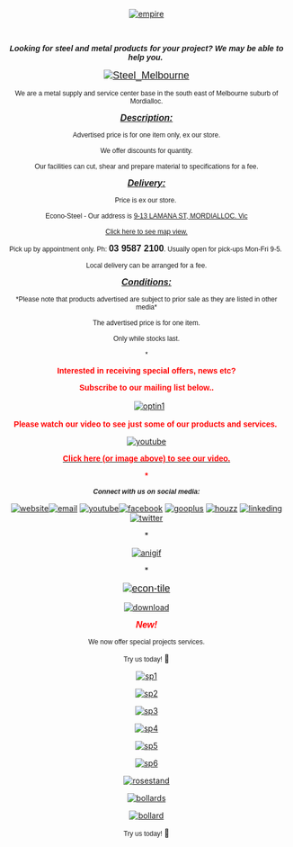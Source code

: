 <meta name="viewport" content="width=device-width, initial-scale=1.0"><p>
</p>
<p>
<title></title>
</p>
<p style="text-align: center;">
<a href="http://bit.ly/steelinfo" target="_blank"><img alt="empire" src="https://s19.postimg.org/65wc1bpoj/empire.jpg"></a></p>
<p>
&nbsp;</p>
<p style="text-align: center;">
<em style="font-size: 14px; font-family: Arial;"><strong><span style="font-family:verdana,geneva,sans-serif;">Looking for steel and metal products for your project? We may be able to help you.&nbsp;</span></strong></em></p>
<p style="text-align: center;">
<font rwr="1" size="4" style="font-family:Arial"><a href="http://bit.ly/steelinfo" target="_blank"><img alt="Steel_Melbourne" class="img-responsive center-block" src="https://s19.postimg.org/c8ze5gjer/Steel_Melbourne.jpg"></a></font></p>
<p style="text-align: center;">
<font rwr="1" size="4" style="font-family:Arial"><span style="font-family: verdana, geneva, sans-serif; font-size: 12px;">We are a metal supply and service center base in the south east of Melbourne suburb of Mordialloc.</span></font></p>
<p style="text-align: center;">
<font rwr="1" size="4" style="font-family:Arial"><u><em><strong><span style="font-size:16px;"><span style="font-family:verdana,geneva,sans-serif;">Description:</span></span></strong></em></u></font></p>
<p style="text-align: center;">
<font rwr="1" size="4" style="font-family:Arial"><span style="font-size:12px;"><span style="font-family:verdana,geneva,sans-serif;">Advertised price is for one item only, ex our store. </span></span></font></p>
<p style="text-align: center;">
<span style="font-family: verdana, geneva, sans-serif; font-size: 12px;">We offer discounts for quantity.</span></p>
<p style="text-align: center;">
<font rwr="1" size="4" style="font-family:Arial"><span style="font-size:12px;"><span style="font-family:verdana,geneva,sans-serif;"><span style="text-align: justify;">Our facilities can cut, shear and prepare material to specifications for a fee.</span></span></span></font></p>
<p style="text-align: center;">
<font rwr="1" size="4" style="font-family:Arial"><span style="font-size:12px;"><span style="font-family:verdana,geneva,sans-serif;"><u><em><strong><span style="font-size:16px;"><span style="text-align: justify;">Delivery:</span></span></strong></em></u></span></span></font></p>
<p style="text-align: center;">
<font rwr="1" size="4" style="font-family:Arial"><span style="font-size:12px;"><span style="font-family:verdana,geneva,sans-serif;"><span style="text-align: justify;">Price is ex our store.&nbsp;</span></span></span></font></p>
<p style="text-align: center;">
<font rwr="1" size="4" style="font-family:Arial"><span style="font-size:12px;"><span style="font-family:verdana,geneva,sans-serif;">Econo-Steel - Our address is <a href="https://goo.gl/maps/wK3GoGKfY4S2" target="_blank">9-13 LAMANA ST, MORDIALLOC. Vic</a></span></span></font></p>
<p style="text-align: center;">
<a href="https://goo.gl/maps/wK3GoGKfY4S2" target="_blank"><font rwr="1" size="4" style="font-family:Arial"><span style="font-size:12px;"><span style="font-family:verdana,geneva,sans-serif;">Click here to see map view.</span></span></font></a></p>
<p style="text-align: center;">
<font rwr="1" size="4" style="font-family:Arial"><span style="font-size:12px;"><span style="font-family:verdana,geneva,sans-serif;">Pick up by appointment only. Ph:&nbsp;<span style="font-size:16px;"><strong>03 9587 2100</strong></span>. Usually open for pick-ups Mon-Fri 9-5.&nbsp;</span></span></font></p>
<p style="text-align: center;">
<font rwr="1" size="4" style="font-family:Arial"><span style="font-family: verdana, geneva, sans-serif; font-size: 12px; text-align: justify;">Local delivery can be arranged for a fee.</span></font></p>
<p style="text-align: center;">
<font rwr="1" size="4" style="font-family:Arial"><u><em><strong><span style="font-size:16px;"><span style="font-family: verdana, geneva, sans-serif; text-align: justify;">Conditions:</span></span></strong></em></u></font></p>
<p style="text-align: center;">
<font rwr="1" size="4" style="font-family:Arial"><span style="font-size:12px;"><span style="font-family:verdana,geneva,sans-serif;">*Please note that products advertised are subject to prior sale as they are listed in other media*</span></span></font></p>
<p style="text-align: center;">
<font rwr="1" size="4" style="font-family:Arial"><span style="font-size:12px;"><span style="font-family:verdana,geneva,sans-serif;">The advertised price is for one item.</span></span></font></p>
<p style="text-align: center;">
<font rwr="1" size="4" style="font-family:Arial"><span style="font-size:12px;"><span style="font-family:verdana,geneva,sans-serif;">Only while stocks last.</span></span></font></p>
<p style="text-align: center;">
<font rwr="1" size="4" style="font-family:Arial"><span style="font-size:12px;"><span style="font-family:verdana,geneva,sans-serif;">*</span></span></font></p>
<p style="text-align: center;">
<strong><span style="font-family: verdana, geneva, sans-serif;"><span style="color: rgb(255, 0, 0);">Interested in receiving special offers, news etc?</span></span></strong></p>
<p style="text-align: center;">
<strong><span style="font-family: verdana, geneva, sans-serif;"><span style="color: rgb(255, 0, 0);">Subscribe to our mailing list below..</span></span></strong></p>
<p style="text-align: center;">
<font rwr="1" size="4" style="font-family:Arial">&nbsp;</font><span style="font-family: Arial; font-size: large;">&nbsp;</span><a href="http://eepurl.com/bh_RAH" target="_blank"><img alt="optin1" src="https://s19.postimg.org/cjglnh8vn/optin1.jpg"></a></p>
<p style="text-align: center;">
<strong><span style="font-family: verdana, geneva, sans-serif;"><span style="color: rgb(255, 0, 0);">Please watch our video to see just some of our products and services.&nbsp;</span></span></strong></p>
<p style="text-align: center;">
<a href="https://www.youtube.com/watch?v=ZG1e_2nKKDk&amp;list=PLZqY-g3WTZ4Z5WwatMNmIUgopjnXUQYDL" target="_blank"><img alt="youtube" src="https://s19.postimg.org/mgrmgjo77/youtube.jpg"></a></p>
<p style="text-align: center;">
<a href="https://www.youtube.com/watch?v=ZG1e_2nKKDk&amp;list=PLZqY-g3WTZ4Z5WwatMNmIUgopjnXUQYDL" target="_blank"><strong><span style="font-family: verdana, geneva, sans-serif;"><span style="color: rgb(255, 0, 0);">Click here (or image above) to see our video.</span></span></strong></a></p>
<p style="text-align: center;">
<strong><span style="font-family: verdana, geneva, sans-serif;"><span style="color: rgb(255, 0, 0);">*</span></span></strong></p>
<p style="text-align: center;">
<em><strong><span style="font-size:12px;"><span style="font-family:verdana,geneva,sans-serif;">Connect with us on social media:</span></span></strong></em></p>
<p style="text-align: center;">
<style type="text/css">
img{max-width:100%}	</style>
<a href="http://bit.ly/steelinfo" target="_blank"><img alt="website" src="https://s19.postimg.org/voa5yphvn/website.png"></a><a href="http://eepurl.com/bh_RAH" target="_blank"><img alt="email" src="https://s19.postimg.org/4douqsueb/email.png"></a>&nbsp;<a href="https://www.youtube.com/watch?v=ZG1e_2nKKDk&amp;list=PLZqY-g3WTZ4Z5WwatMNmIUgopjnXUQYDL" target="_blank"><img alt="youtube" src="https://s19.postimg.org/rrwu2pp6b/youtube.png"></a><a href="https://www.facebook.com/econo.steel" target="_blank"><img alt="facebook" src="https://s19.postimg.org/n60pucghv/facebook.png"></a> <a href="https://plus.google.com/+EconoSteelMelb" target="_blank"><img alt="gooplus" src="https://s19.postimg.org/w11k4uxkj/gooplus.png"></a> <a href="https://www.houzz.com.au/ideabooks/users/econo_steel" target="_blank"><img alt="houzz" src="https://s19.postimg.org/5fz19c5hv/houzz.png"></a> <a href="http://lnkd.in/CMRj-y" target="_blank"><img alt="linkeding" src="https://s19.postimg.org/y5lx5yemr/linkeding.png"></a> <a href="https://twitter.com/econosteelmelb" target="_blank"><img alt="twitter" src="https://s19.postimg.org/65htloiw3/twitter.png"></a></p>
<p style="text-align: center;">
*</p>
<p style="text-align: center;">
<a href="http://bit.ly/steelinfo" target="_blank"><img alt="anigif" src="https://s19.postimg.org/pnqzhe4nn/anigif.gif"></a></p>
<p style="text-align: center;">
*</p>
<p style="text-align: center;">
<a href="http://bit.ly/steelinfo" style="font-family: Arial; font-size: large;" target="_blank"><img alt="econ-tile" class="img-responsive center-block" src="https://s19.postimg.org/mgwfxr4s3/econ-tile.jpg"></a></p>
<p style="text-align: center;">
<a href="http://bit.ly/steelinfo" target="_blank"><img alt="download" src="https://s19.postimg.org/kwllj1gw3/download.gif"></a></p>
<p style="text-align: center;">
<span style="color:#ff0000;"><span style="font-size:16px;"><em><strong><span style="font-family:verdana,geneva,sans-serif;">New!</span></strong></em></span></span></p>
<p style="text-align: center;">
<span style="font-size:12px;"><span style="font-family:verdana,geneva,sans-serif;">We now offer special projects services.</span></span></p>
<p style="text-align: center;">
<span style="font-size:12px;"><span style="font-family:verdana,geneva,sans-serif;">Try us today!&nbsp;</span></span>🙂</p>
<p style="text-align: center;">
<a href="http://bit.ly/steelinfo" target="_blank"><img alt="sp1" src="https://s19.postimg.org/4cu6015qb/sp1.jpg"></a></p>
<p style="text-align: center;">
<a href="http://bit.ly/steelinfo" target="_blank"><img alt="sp2" src="https://s19.postimg.org/wcy9kcbrn/sp2.jpg"></a></p>
<p style="text-align: center;">
<a href="https://bit.ly/steelinfo" target="_blank"><img alt="sp3" src="https://s19.postimg.org/o7g7m6fsz/sp3.png"></a></p>
<p style="text-align: center;">
<a href="http://bit.ly/steelinfo" target="_blank"><img alt="sp4" src="https://s19.postimg.org/bg21fk3f7/sp4.jpg"></a></p>
<p style="text-align: center;">
<a href="http://bit.ly/steelinfo" target="_blank"><img alt="sp5" src="https://s19.postimg.org/aqj9390bn/sp5.jpg"></a></p>
<p style="text-align: center;">
<a href="http://bit.ly/steelinfo" target="_blank"><img alt="sp6" src="https://s19.postimg.org/c5ktrytoz/sp6.jpg"></a></p>
<p style="text-align: center;">
<a href="http://bit.ly/steelinfo" target="_blank"><img alt="rosestand" src="https://s19.postimg.org/681p8f737/rosestand.jpg" style="cursor: default;"></a></p>
<p style="text-align: center;">
<a href="http://bit.ly/steelinfo" target="_blank"><img alt="bollards" src="https://s19.postimg.org/6i97s1ocz/boll2.jpg" style="cursor: default;"></a></p>
<p style="text-align: center;">
<a href="http://bit.ly/steelinfo" style="text-align: start;" target="_blank"><img alt="bollard" src="https://s19.postimg.org/n60pujber/boll.jpg"></a></p>
<p style="text-align: center;">
<span style="text-align: center; font-size: 12px;"><span style="font-family: verdana, geneva, sans-serif;">Try us today!&nbsp;</span></span><span style="text-align: center;">🙂</span></p>
<p>
&nbsp;</p>
<style type="text/css">
img{max-width:100%}</style>


